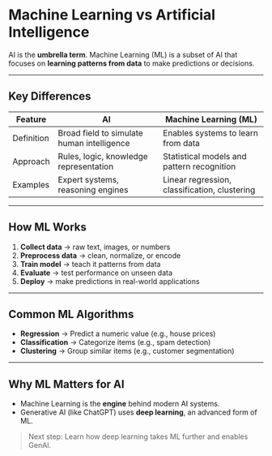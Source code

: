 # Machine Learning vs Artificial Intelligence

AI is the **umbrella term**. Machine Learning (ML) is a subset of AI that focuses on **learning patterns from data** to make predictions or decisions.

---

## Key Differences

| Feature | AI | Machine Learning (ML) |
|---------|----|---------------------|
| Definition | Broad field to simulate human intelligence | Enables systems to learn from data |
| Approach | Rules, logic, knowledge representation | Statistical models and pattern recognition |
| Examples | Expert systems, reasoning engines | Linear regression, classification, clustering |

---

## How ML Works

1. **Collect data** → raw text, images, or numbers  
2. **Preprocess data** → clean, normalize, or encode  
3. **Train model** → teach it patterns from data  
4. **Evaluate** → test performance on unseen data  
5. **Deploy** → make predictions in real-world applications  

---

## Common ML Algorithms

- **Regression** → Predict a numeric value (e.g., house prices)  
- **Classification** → Categorize items (e.g., spam detection)  
- **Clustering** → Group similar items (e.g., customer segmentation)  

---

## Why ML Matters for AI

- Machine Learning is the **engine** behind modern AI systems.  
- Generative AI (like ChatGPT) uses **deep learning**, an advanced form of ML.  

> Next step: Learn how deep learning takes ML further and enables GenAI.
